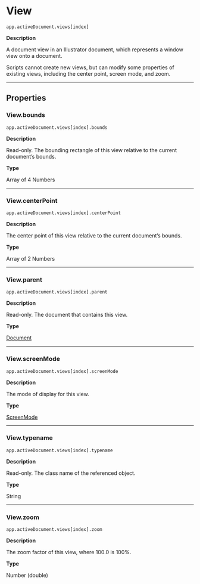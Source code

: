 <a id="jsobjref-view"></a>

# View

`app.activeDocument.views[index]`

**Description**

A document view in an Illustrator document, which represents a window view onto a document.

Scripts cannot create new views, but can modify some properties of existing views, including the center point, screen mode, and zoom.

---

## Properties

<a id="jsobjref-view-bounds"></a>

### View.bounds

`app.activeDocument.views[index].bounds`

**Description**

Read-only. The bounding rectangle of this view relative to the current document’s bounds.

**Type**

Array of 4 Numbers

---

<a id="jsobjref-view-centerpoint"></a>

### View.centerPoint

`app.activeDocument.views[index].centerPoint`

**Description**

The center point of this view relative to the current document’s bounds.

**Type**

Array of 2 Numbers

---

<a id="jsobjref-view-parent"></a>

### View.parent

`app.activeDocument.views[index].parent`

**Description**

Read-only. The document that contains this view.

**Type**

[Document](Document.md#jsobjref-document)

---

<a id="jsobjref-view-screenmode"></a>

### View.screenMode

`app.activeDocument.views[index].screenMode`

**Description**

The mode of display for this view.

**Type**

[ScreenMode](scripting-constants.md#jsobjref-scripting-constants-screenmode)

---

<a id="jsobjref-view-typename"></a>

### View.typename

`app.activeDocument.views[index].typename`

**Description**

Read-only. The class name of the referenced object.

**Type**

String

---

<a id="jsobjref-view-zoom"></a>

### View.zoom

`app.activeDocument.views[index].zoom`

**Description**

The zoom factor of this view, where 100.0 is 100%.

**Type**

Number (double)
